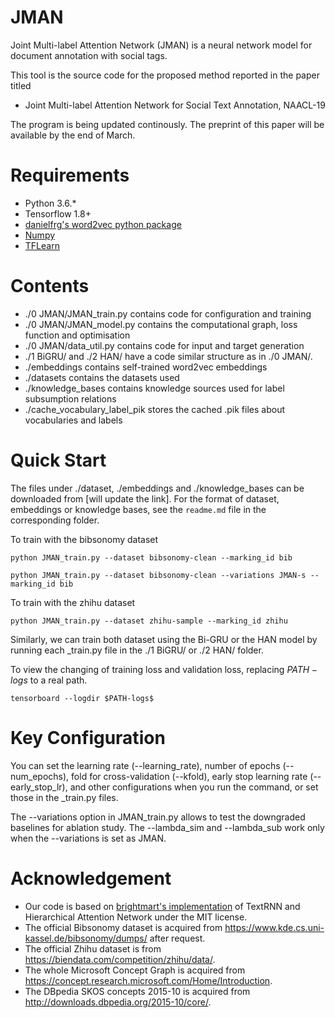 # JMAN
Joint Multi-label Attention Network (JMAN) is a neural network model for document annotation with social tags.

This tool is the source code for the proposed method reported in the paper titled
* Joint Multi-label Attention Network for Social Text Annotation, NAACL-19

The program is being updated continously.
The preprint of this paper will be available by the end of March.

# Requirements
* Python 3.6.*
* Tensorflow 1.8+
* [danielfrg's word2vec python package](https://github.com/danielfrg/word2vec)
* [Numpy](http://www.numpy.org/)
* [TFLearn](http://tflearn.org/)

# Contents
* ./0 JMAN/JMAN_train.py contains code for configuration and training
* ./0 JMAN/JMAN_model.py contains the computational graph, loss function and optimisation
* ./0 JMAN/data_util.py contains code for input and target generation
* ./1 BiGRU/ and ./2 HAN/ have a code similar structure as in ./0 JMAN/.
* ./embeddings contains self-trained word2vec embeddings
* ./datasets contains the datasets used
* ./knowledge_bases contains knowledge sources used for label subsumption relations
* ./cache_vocabulary_label_pik stores the cached .pik files about vocabularies and labels

# Quick Start
The files under ./dataset, ./embeddings and ./knowledge_bases can be downloaded from [will update the link]. For the format of dataset, embeddings or knowledge bases, see the ```readme.md``` file in the corresponding folder.

To train with the bibsonomy dataset
```
python JMAN_train.py --dataset bibsonomy-clean --marking_id bib
```
```
python JMAN_train.py --dataset bibsonomy-clean --variations JMAN-s --marking_id bib
```

To train with the zhihu dataset
```
python JMAN_train.py --dataset zhihu-sample --marking_id zhihu
```

Similarly, we can train both dataset using the Bi-GRU or the HAN model by running each \_train.py file in the ./1 BiGRU/ or ./2 HAN/ folder.

To view the changing of training loss and validation loss, replacing $PATH-logs$ to a real path.
```
tensorboard --logdir $PATH-logs$
```

# Key Configuration
You can set the learning rate (--learning\_rate), number of epochs (--num\_epochs), fold for cross-validation (--kfold), early stop learning rate (--early\_stop\_lr), and other configurations when you run the command, or set those in the \_train.py files.

The --variations option in JMAN_train.py allows to test the downgraded baselines for ablation study.
The --lambda\_sim and --lambda\_sub work only when the --variations is set as JMAN.

# Acknowledgement
* Our code is based on [brightmart's implementation](https://github.com/brightmart/text_classification) of TextRNN and Hierarchical Attention Network under the MIT license.
* The official Bibsonomy dataset is acquired from https://www.kde.cs.uni-kassel.de/bibsonomy/dumps/ after request.
* The official Zhihu dataset is from https://biendata.com/competition/zhihu/data/.
* The whole Microsoft Concept Graph is acquired from https://concept.research.microsoft.com/Home/Introduction.
* The DBpedia SKOS concepts 2015-10 is acquired from http://downloads.dbpedia.org/2015-10/core/.
